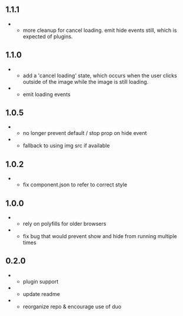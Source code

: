 ## 1.1.1
- * more cleanup for cancel loading. emit hide events still, which is expected of plugins.

## 1.1.0
- * add a 'cancel loading' state, which occurs when the user clicks outside of the image while the image is still loading.
- * emit loading events

## 1.0.5
- * no longer prevent default / stop prop on hide event
- * fallback to using img src if available

## 1.0.2
- * fix component.json to refer to correct style

## 1.0.0
- * rely on polyfills for older browsers
- * fix bug that would prevent show and hide from running multiple times

## 0.2.0

- * plugin support
- * update readme
- * reorganize repo & encourage use of duo
